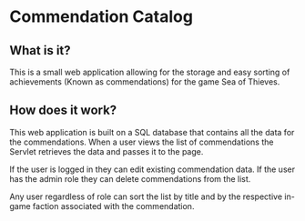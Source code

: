 # Commendation Catalog

## What is it?
This is a small web application allowing for the storage and easy sorting of achievements (Known as commendations) for the game Sea of Thieves.

## How does it work?
This web application is built on a SQL database that contains all the data for the commendations. When a user views the list of commendations the Servlet retrieves the data and passes it to the page.

If the user is logged in they can edit existing commendation data. If the user has the admin role they can delete commendations from the list.

Any user regardless of role can sort the list by title and by the respective in-game faction associated with the commendation.